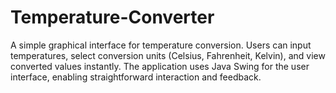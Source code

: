 # Temperature-Converter
A simple graphical interface for temperature conversion. Users can input temperatures, select conversion units (Celsius, Fahrenheit, Kelvin), and view converted values instantly. The application uses Java Swing for the user interface, enabling straightforward interaction and feedback.
